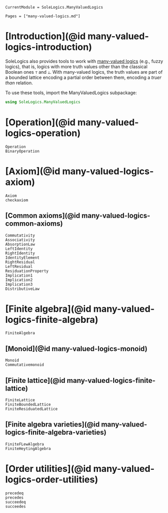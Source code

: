 ```@meta
CurrentModule = SoleLogics.ManyValuedLogics
```

```@contents
Pages = ["many-valued-logics.md"]
```

# [Introduction](@id many-valued-logics-introduction)
SoleLogics also provides tools to work with [many-valued logics](https://en.wikipedia.org/wiki/Many-valued_logic) (e.g., fuzzy logics), that is, logics with more truth values other than the classical Boolean ones `⊤` and `⊥`. With many-valued logics, the truth values are part of a bounded lattice encoding a partial order between them, encoding a *truer than* relation.

To use these tools, import the ManyValuedLogics subpackage:
```julia
using SoleLogics.ManyValuedLogics
```

# [Operation](@id many-valued-logics-operation)
```@docs
Operation
BinaryOperation
```

# [Axiom](@id many-valued-logics-axiom)
```@docs
Axiom
checkaxiom
```

## [Common axioms](@id many-valued-logics-common-axioms)
```@docs
Commutativity
Associativity
AbsorptionLaw
LeftIdentity
RightIdentity
IdentityElement
RightResidual
LeftResidual
ResiduationProperty
Implication1
Implication2
Implication3
DistributiveLaw
```

# [Finite algebra](@id many-valued-logics-finite-algebra)
```@docs
FiniteAlgebra
```

## [Monoid](@id many-valued-logics-monoid)
```@docs
Monoid
Commutativemonoid
```

## [Finite lattice](@id many-valued-logics-finite-lattice)
```@docs
FiniteLattice
FiniteBoundedLattice
FiniteResiduatedLattice
```

## [Finite algebra varieties](@id many-valued-logics-finite-algebra-varieties)
```@docs
FiniteFLewAlgebra
FiniteHeytingAlgebra
```

# [Order utilities](@id many-valued-logics-order-utilities)
```@docs
precedeq
precedes
succeedeq
succeedes
```

